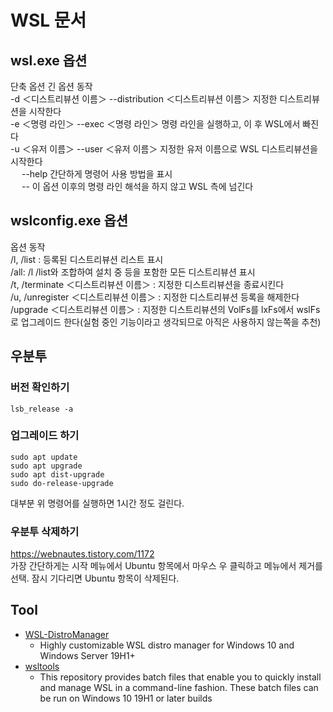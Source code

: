 # WSL 문서
  
## wsl.exe 옵션
단축 옵션		긴 옵션	동작  
-d ＜디스트리뷰션 이름＞		--distribution ＜디스트리뷰션 이름＞	지정한 디스트리뷰션을 시작한다  
-e ＜명령 라인＞	--exec ＜명령 라인＞	명령 라인을 실행하고, 이 후 WSL에서 빠진다  
-u ＜유저 이름＞	--user ＜유저 이름＞	지정한 유저 이름으로 WSL 디스트리뷰션을 시작한다  
　						--help						간단하게 명령어 사용 방법을 표시  
　						--							이 옵션 이후의 명령 라인 해석을 하지 않고 WSL 측에 넘긴다  
  
  
## wslconfig.exe 옵션
옵션	동작  
/l, /list :		등록된 디스트리뷰션 리스트 표시  
/all:		/l /list와 조합하여 설치 중 등을 포함한 모든 디스트리뷰션 표시  
/t, /terminate ＜디스트리뷰션 이름＞ :		지정한 디스트리뷰션을 종료시킨다  
/u, /unregister ＜디스트리뷰션 이름＞ :		지정한 디스트리뷰션 등록을 해제한다  
/upgrade ＜디스트리뷰션 이름＞ :		지정한 디스트리뷰션의 VolFs를 lxFs에서 wslFs로 업그레이드 한다(실험 중인 기능이라고 생각되므로 아직은 사용하지 않는쪽을 추천)  
  
  
  
## 우분투 
### 버전 확인하기  
  
```
lsb_release -a
```
  
  
### 업그레이드 하기
  
```
sudo apt update
sudo apt upgrade
sudo apt dist-upgrade
sudo do-release-upgrade
```  
대부분 위 명령어를 실행하면 1시간 정도 걸린다.  
  
  
### 우분투 삭제하기  
https://webnautes.tistory.com/1172  
가장 간단하게는 시작 메뉴에서 Ubuntu 항목에서 마우스 우 클릭하고 메뉴에서 제거를 선택. 잠시 기다리면 Ubuntu 항목이 삭제된다.    
  
  
  
## Tool
- [WSL-DistroManager](https://github.com/rkttu/WSL-DistroManager )
    - Highly customizable WSL distro manager for Windows 10 and Windows Server 19H1+
- [wsltools](https://github.com/rkttu/wsltools )
    - This repository provides batch files that enable you to quickly install and manage WSL in a command-line fashion. These batch files can be run on Windows 10 19H1 or later builds